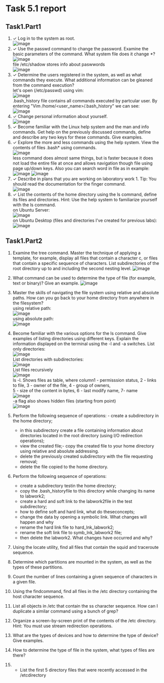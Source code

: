# Task 5.1 report

## Task1.Part1
1) ✓ Log in to the system as root. </br>
   ![image](https://user-images.githubusercontent.com/80945113/115000468-75ed1500-9eab-11eb-8390-1c38d5afe0ca.png)
2) ✓ Use the passwd command to change the password. Examine the basic parameters of the command. What system file does it change *?</br>
   ![image](https://user-images.githubusercontent.com/80945113/115001248-2b1fcd00-9eac-11eb-8b95-3c9434fe2435.png)</br>
   file /etc/shadow stores info about paswwords</br>
   ![image](https://user-images.githubusercontent.com/80945113/115002175-1bed4f00-9ead-11eb-800c-484e15f29225.png)
3) ✓ Determine the users registered in the system, as well as what commands they execute. What additional information can be gleaned from the command execution?</br>
   let's open (/etc/passwd) using vim: </br>
   ![image](https://user-images.githubusercontent.com/80945113/115005602-b4d19980-9eb0-11eb-98d3-07c8c23d1e1b.png) </br>
   .bash_history file contains all commands executed by partcular user. By entering "Vim /home/<user_name>/.bash_history" we can see: </br>
   ![image](https://user-images.githubusercontent.com/80945113/115006524-a637b200-9eb1-11eb-9e58-d5ed64418c31.png)
4) ✓ Change personal information about yourself.</br>
   ![image](https://user-images.githubusercontent.com/80945113/115007512-b8feb680-9eb2-11eb-8d17-e1205dfa0c66.png)
5) ✓ Become familiar with the Linux help system and the man and info commands. Get help on the previously discussed commands, define and describe any two keys for these commands. Give examples.</br>
6) ✓ Explore the more and less commands using the help system. View the contents of files .bash* using commands.</br>
   ![image](https://user-images.githubusercontent.com/80945113/115009599-1eec3d80-9eb5-11eb-8998-e428c5ef6d83.png)</br>
    less command does almost same things, but is faster because it does not load the entire file at once and allows navigation though file using page up/down keys.
    Also you can search word in file as in example: </br>
    ![image](https://user-images.githubusercontent.com/80945113/115010463-206a3580-9eb6-11eb-90e2-40bf0e39fd67.png)
    ![image](https://user-images.githubusercontent.com/80945113/115010403-0fb9bf80-9eb6-11eb-8612-19f17ace48e3.png)
7) ✓ Describe in plans that you are working on laboratory work 1. Tip: You should read the documentation for the finger command.</br>
    ![image](https://user-images.githubusercontent.com/80945113/115032902-81076b80-9ed2-11eb-9208-d4156c8f6f3f.png)
9) ✓ List the contents of the home directory using the ls command, define its files and directories. Hint: Use the help system to familiarize yourself with the ls command.</br>
    on Ubuntu Server: </br>
    ![image](https://user-images.githubusercontent.com/80945113/115034614-5f0ee880-9ed4-11eb-906a-3c917eb4e48e.png) </br>
    on Ubuntu Desktop (files and directories I've created for previous labs): </br>
    ![image](https://user-images.githubusercontent.com/80945113/115035351-2cb1bb00-9ed5-11eb-848e-bf91e48e67bf.png)
## Task1.Part2
1) Examine the tree command. Master the technique of applying a template, for example, display all files that contain a character c, or files that contain a specific sequence of characters. List subdirectories of the root directory up to and including the second nesting level. 
    ![image](https://user-images.githubusercontent.com/80945113/115087111-4293a000-9f16-11eb-8f91-519735e917f2.png)

2) What command can be used to determine the type of file (for example, text or binary)? Give an example.
    ![image](https://user-images.githubusercontent.com/80945113/115087874-bc785900-9f17-11eb-88d4-872c97a80ad5.png)

3) Master the skills of navigating the file system using relative and absolute paths. How can you go back to your home directory from anywhere in the filesystem?</br>
    using relative path: </br>
    ![image](https://user-images.githubusercontent.com/80945113/115088060-0feaa700-9f18-11eb-94dc-fc41bfa16a2c.png)</br>
    using absolute path: </br>
    ![image](https://user-images.githubusercontent.com/80945113/115088115-2abd1b80-9f18-11eb-9742-4ba4f669754d.png)

4) Become familiar with the various options for the ls command. Give examples of listing directories using different keys. Explain the information displayed on the terminal using the -l and -a switches.
    List only directories:</br>
    ![image](https://user-images.githubusercontent.com/80945113/115088437-d36b7b00-9f18-11eb-977e-4f2acad2557e.png)</br>
    List directories with subdirectories: </br>
    ![image](https://user-images.githubusercontent.com/80945113/115088552-1594bc80-9f19-11eb-8956-b8a644528840.png)</br>
    List files recursively </br>
    ![image](https://user-images.githubusercontent.com/80945113/115088616-378e3f00-9f19-11eb-8fa8-fd55a185057d.png)</br>
    ls -l. Shows files as table, where column1 - permisssion status, 2 - links to file, 3 - owner of the file, 4 - group of owners, </br>
    5 - size of the content in bytes, 6 - last modify name, 7- name </br>
    ![image](https://user-images.githubusercontent.com/80945113/115088958-f3e80500-9f19-11eb-979c-7835bf10e952.png)</br>
    -a flag also shows hidden files (starting from point) </br>
    ![image](https://user-images.githubusercontent.com/80945113/115089027-20038600-9f1a-11eb-8ceb-e1b4c3aef24d.png)
    
5) Perform the following sequence of operations: -  create a subdirectory in the home directory;
    -  in this subdirectory create a file containing information about directories located in the root directory (using I/O redirection operations);
    -  view the created file;-  copy the created file to your home directory using relative and absolute addressing.
    -  delete the previously created subdirectory with the file requesting removal;
    -  delete the file copied to the home directory.

6) Perform the following sequence of operations:
    -  create a subdirectory testin the home directory;
    -  copy the .bash_historyfile to this directory while changing its name to labwork2;
    -  create a hard and soft link to the labwork2file in the test subdirectory; 
    -  how to define soft and hard link, what do theseconcepts;
    -  change the data by opening a symbolic link. What changes will happen and why 
    -  rename the hard link file to hard_lnk_labwork2;
    -  rename the soft link file to symb_lnk_labwork2 file; 
    -  then delete the labwork2. What changes have occurred and why?
7) Using the locate utility, find all files that contain the squid and traceroute sequence.
8) Determine which partitions are mounted in the system, as well as the types of these partitions.
9) Count the number of lines containing a given sequence of characters in a given file.
10) Using the findcommand, find all files in the /etc directory containing the host character sequence.
11) List all objects in /etc that contain the ss character sequence. How can I duplicate a similar command using a bunch of grep? 
12) Organize a screen-by-screen print of the contents of the /etc directory. Hint: You must use stream redirection operations.
13) What are the types of devices and how to determine the type of device? Give examples.
14) How to determine the type of file in the system, what types of files are there?
15) * List the first 5 directory files that were recently accessed in the /etcdirectory

